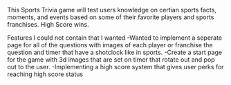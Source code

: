 This Sports Trivia game will test users knowledge on certian sports facts, moments, and events based on some of their favorite players and sports franchises. High Score wins.

Features I could not contain that I wanted
-Wanted to implement a seperate page for all of the questions with images of each player or franchise the question and timer that have a shotclock like in sports.
-Create a start page for the game with 3d images that are set on timer that rotate out and pop out to the user.
-Implementing a high score system that gives user perks for reaching high score status